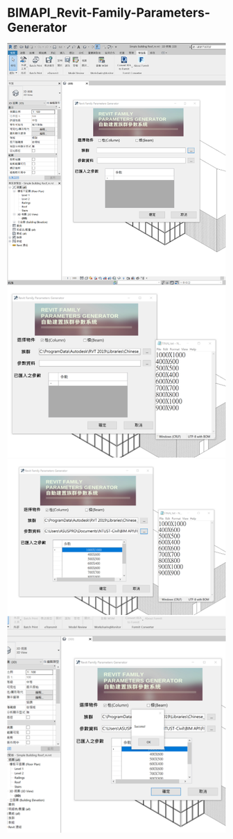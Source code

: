 # BIMAPI_Revit-Family-Parameters-Generator

![image](https://github.com/jim96388/BIMAPI_Revit-Family-Parameters-Generator/blob/master/screenshot1.png)
![image](https://github.com/jim96388/BIMAPI_Revit-Family-Parameters-Generator/blob/master/screenshot2.png)
![image](https://github.com/jim96388/BIMAPI_Revit-Family-Parameters-Generator/blob/master/screenshot3.png)
![image](https://github.com/jim96388/BIMAPI_Revit-Family-Parameters-Generator/blob/master/screenshot4.png)
